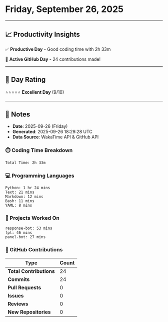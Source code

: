 # Friday, September 26, 2025

---

## 📈 Productivity Insights

✅ **Productive Day** - Good coding time with 2h 33m

🚀 **Active GitHub Day** - 24 contributions made!

---

## 🎯 Day Rating

⭐⭐⭐⭐⭐ **Excellent Day** (9/10)

---

## 📝 Notes

- **Date**: 2025-09-26 (Friday)
- **Generated**: 2025-09-26 18:29:28 UTC
- **Data Source**: WakaTime API & GitHub API


### ⏱️ Coding Time Breakdown

```
Total Time: 2h 33m
```

### 💻 Programming Languages

```
Python: 1 hr 24 mins
Text: 21 mins
Markdown: 12 mins
Bash: 11 mins
YAML: 8 mins
```

### 📂 Projects Worked On

```
response-bot: 53 mins
fpl: 46 mins
panel-bot: 27 mins

```


### 🐙 GitHub Contributions

| Type | Count |
|------|-------|
| **Total Contributions** | 24 |
| **Commits** | 24 |
| **Pull Requests** | 0 |
| **Issues** | 0 |
| **Reviews** | 0 |
| **New Repositories** | 0 |

